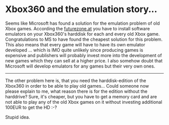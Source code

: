 # Xbox360 and the emulation story...

Seems like Microsoft has found a solution for the emulation problem of old Xbox games. According the <a href="http://futurezone.orf.at/futurezone.orf?read=detail&id=277276&channel=3">futurezone.at</a> you have to install software emulators on your Xbox360's harddisk for each and every old Xbox game. Congratulations to MS to have found the cheapest solution for this problem. This also means that every game will have to have its own emulator developed ... which is IMO quite unlikely since producing games is expensive and publishers will probably invest more into the development of new games which they can sell at a higher price. I also somehow doubt that Microsoft will develop emulators for any games but their very own ones.

-------------------------------



The other problem here is, that you need the harddisk-edition of the Xbox360 in order to be able to play old games... Could someone now please explain to me, what reason there is for the edition without the harddrive? Sure, it's cheaper, but you have to get a memory card and are not able to play any of the old Xbox games on it without investing additional 100EUR to get the HD :-? 



Stupid idea.